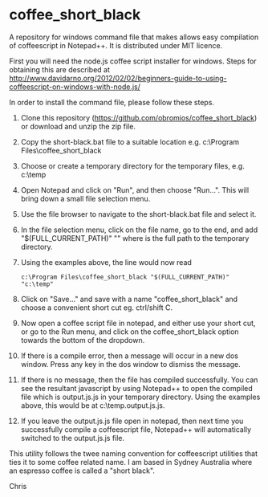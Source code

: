 coffee_short_black
==================

A repository for windows command file that makes allows easy compilation of coffeescript in Notepad++. It is distributed under MIT licence. 

First you will need the node.js coffee script installer for windows.  Steps for obtaining this are described at http://www.davidarno.org/2012/02/02/beginners-guide-to-using-coffeescript-on-windows-with-node.js/

In order to install the command file, please follow these steps.

1. Clone this repository (https://github.com/obromios/coffee_short_black) or download and unzip the zip file.
2. Copy the short-black.bat file to a suitable location e.g. c:\Program Files\coffee_short_black
3. Choose or create a temporary directory for the temporary files, e.g. c:\temp
4. Open Notepad and click on "Run", and then choose "Run...". This will bring down a small file selection menu.
5. Use the file browser to navigate to the short-black.bat file and select it.
6. In the file selection menu, click on the file name, go to the end, and add "$(FULL_CURRENT_PATH)" "<temp path>" where <temp path> is the full path to the temporary directory.
7. Using the examples above, the line would now read

   ```
   c:\Program Files\coffee_short_black "$(FULL_CURRENT_PATH)" "c:\temp"
   ```
	   
8. Click on "Save..." and save with a name "coffee_short_black" and choose a convenient short cut eg. ctrl/shift C.
9. Now open a coffee script file in notepad, and either use your short cut, or go to the Run menu, and click on the coffee_short_black option towards the bottom of the dropdown.
10. If there is a compile error, then a message will occur in a new dos window. Press any key in the dos window to dismiss the message.
11. If there is no message, then the file has compiled successfully.  You can see the resultant javascript by using Notepad++ to open the compiled file which is output.js.js in your temporary directory. Using the examples above, this would be at c:\temp.output.js.js.
12. If you leave the output.js.js file open in notepad, then next time you successfully compile a coffeescript file, Notepad++ will automatically switched to the output.js.js file.

This utility follows the twee naming convention for coffeescript utilities that ties it to some coffee related name.  I am based in Sydney Australia where an espresso coffee is called a "short black".

Chris

